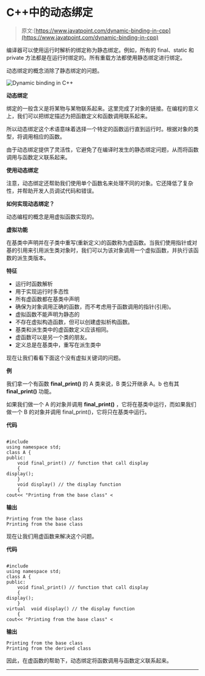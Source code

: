 # C++中的动态绑定

> 原文:[https://www.javatpoint.com/dynamic-binding-in-cpp](https://www.javatpoint.com/dynamic-binding-in-cpp)

编译器可以使用运行时解析的绑定称为静态绑定。例如，所有的 final、static 和 private 方法都是在运行时绑定的。所有重载方法都使用静态绑定进行绑定。

动态绑定的概念消除了静态绑定的问题。

![Dynamic binding in C++](../Images/5d6c44b119c4e66e93a75932dab50086.png)

**动态绑定**

绑定的一般含义是将某物与某物联系起来。这里完成了对象的链接。在编程的意义上，我们可以把绑定描述为把函数定义和函数调用联系起来。

所以动态绑定这个术语意味着选择一个特定的函数运行直到运行时。根据对象的类型，将调用相应的函数。

由于动态绑定提供了灵活性，它避免了在编译时发生的静态绑定问题，从而将函数调用与函数定义联系起来。

**使用动态绑定**

注意，动态绑定还帮助我们使用单个函数名来处理不同的对象。它还降低了复杂性，并帮助开发人员调试代码和错误。

**如何实现动态绑定？**

动态编程的概念是用虚拟函数实现的。

**虚拟功能**

在基类中声明并在子类中重写(重新定义)的函数称为虚函数。当我们使用指针或对基的引用来引用派生类对象时，我们可以为该对象调用一个虚拟函数，并执行该函数的派生类版本。

**特征**

*   运行时函数解析
*   用于实现运行时多态性
*   所有虚函数都在基类中声明
*   确保为对象调用正确的函数，而不考虑用于函数调用的指针(引用)。
*   虚拟函数不能声明为静态的
*   不存在虚拟构造函数，但可以创建虚拟析构函数。
*   基类和派生类中的虚函数定义应该相同。
*   虚函数可以是另一个类的朋友。
*   定义总是在基类中，重写在派生类中

现在让我们看看下面这个没有虚拟关键词的问题。

**例**

我们拿一个有函数 **final_print()** 的 A 类来说，B 类公开继承 A。b 也有其 **final_print()** 功能。

如果我们做一个 A 的对象并调用 **final_print()** ，它将在基类中运行，而如果我们做一个 B 的对象并调用 final_print()，它将只在基类中运行。

**代码**

```

#include 
using namespace std;
class A {
public:
    void final_print() // function that call display
    {
display();
    }
    void display() // the display function
    {
cout<< "Printing from the base class" <
```

**输出**

```
Printing from the base class
Printing from the base class    

```

现在让我们用虚函数来解决这个问题。

**代码**

```

#include 
using namespace std;
class A {
public:
    void final_print() // function that call display
    {
display();
    }
virtual  void display() // the display function
    {
cout<< "Printing from the base class" <
```

**输出**

```
Printing from the base class
Printing from the derived class   

```

因此，在虚函数的帮助下，动态绑定将函数调用与函数定义联系起来。

* * *